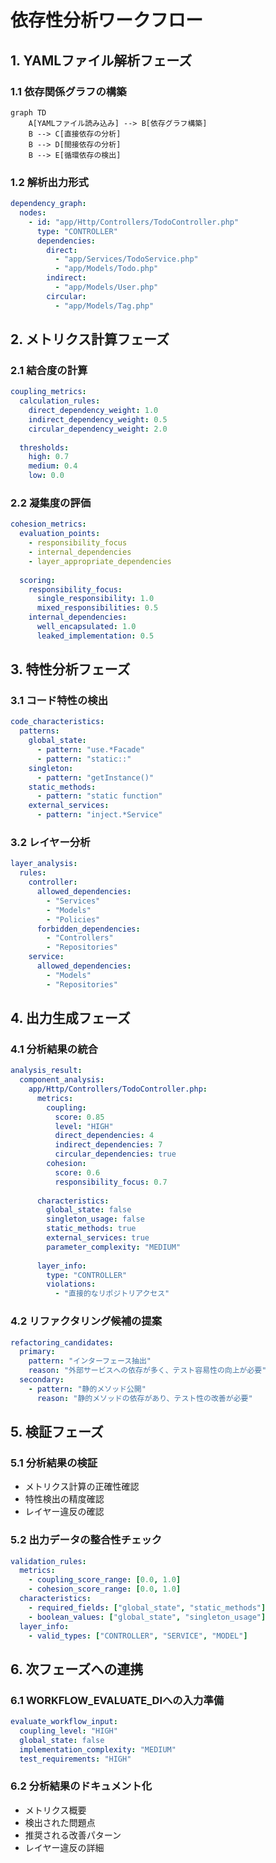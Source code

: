 # 依存性分析ワークフロー

## 1. YAMLファイル解析フェーズ

### 1.1 依存関係グラフの構築
```mermaid
graph TD
    A[YAMLファイル読み込み] --> B[依存グラフ構築]
    B --> C[直接依存の分析]
    B --> D[間接依存の分析]
    B --> E[循環依存の検出]
```

### 1.2 解析出力形式
```yaml
dependency_graph:
  nodes:
    - id: "app/Http/Controllers/TodoController.php"
      type: "CONTROLLER"
      dependencies:
        direct:
          - "app/Services/TodoService.php"
          - "app/Models/Todo.php"
        indirect:
          - "app/Models/User.php"
        circular:
          - "app/Models/Tag.php"
```

## 2. メトリクス計算フェーズ

### 2.1 結合度の計算
```yaml
coupling_metrics:
  calculation_rules:
    direct_dependency_weight: 1.0
    indirect_dependency_weight: 0.5
    circular_dependency_weight: 2.0
    
  thresholds:
    high: 0.7
    medium: 0.4
    low: 0.0
```

### 2.2 凝集度の評価
```yaml
cohesion_metrics:
  evaluation_points:
    - responsibility_focus
    - internal_dependencies
    - layer_appropriate_dependencies
  
  scoring:
    responsibility_focus:
      single_responsibility: 1.0
      mixed_responsibilities: 0.5
    internal_dependencies:
      well_encapsulated: 1.0
      leaked_implementation: 0.5
```

## 3. 特性分析フェーズ

### 3.1 コード特性の検出
```yaml
code_characteristics:
  patterns:
    global_state:
      - pattern: "use.*Facade"
      - pattern: "static::"
    singleton:
      - pattern: "getInstance()"
    static_methods:
      - pattern: "static function"
    external_services:
      - pattern: "inject.*Service"
```

### 3.2 レイヤー分析
```yaml
layer_analysis:
  rules:
    controller:
      allowed_dependencies:
        - "Services"
        - "Models"
        - "Policies"
      forbidden_dependencies:
        - "Controllers"
        - "Repositories"
    service:
      allowed_dependencies:
        - "Models"
        - "Repositories"
```

## 4. 出力生成フェーズ

### 4.1 分析結果の統合
```yaml
analysis_result:
  component_analysis:
    app/Http/Controllers/TodoController.php:
      metrics:
        coupling:
          score: 0.85
          level: "HIGH"
          direct_dependencies: 4
          indirect_dependencies: 7
          circular_dependencies: true
        cohesion:
          score: 0.6
          responsibility_focus: 0.7
      
      characteristics:
        global_state: false
        singleton_usage: false
        static_methods: true
        external_services: true
        parameter_complexity: "MEDIUM"
      
      layer_info:
        type: "CONTROLLER"
        violations:
          - "直接的なリポジトリアクセス"
```

### 4.2 リファクタリング候補の提案
```yaml
refactoring_candidates:
  primary:
    pattern: "インターフェース抽出"
    reason: "外部サービスへの依存が多く、テスト容易性の向上が必要"
  secondary:
    - pattern: "静的メソッド公開"
      reason: "静的メソッドの依存があり、テスト性の改善が必要"
```

## 5. 検証フェーズ

### 5.1 分析結果の検証
- メトリクス計算の正確性確認
- 特性検出の精度確認
- レイヤー違反の確認

### 5.2 出力データの整合性チェック
```yaml
validation_rules:
  metrics:
    - coupling_score_range: [0.0, 1.0]
    - cohesion_score_range: [0.0, 1.0]
  characteristics:
    - required_fields: ["global_state", "static_methods"]
    - boolean_values: ["global_state", "singleton_usage"]
  layer_info:
    - valid_types: ["CONTROLLER", "SERVICE", "MODEL"]
```

## 6. 次フェーズへの連携

### 6.1 WORKFLOW_EVALUATE_DIへの入力準備
```yaml
evaluate_workflow_input:
  coupling_level: "HIGH"
  global_state: false
  implementation_complexity: "MEDIUM"
  test_requirements: "HIGH"
```

### 6.2 分析結果のドキュメント化
- メトリクス概要
- 検出された問題点
- 推奨される改善パターン
- レイヤー違反の詳細